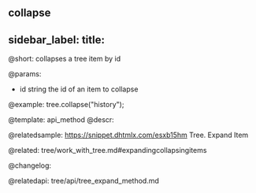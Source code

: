 collapse
---
sidebar_label: 
title: 
---          

@short: collapses a tree item by id


@params:
- id	string		the id of an item to collapse




@example:
tree.collapse("history");


@template: api_method
@descr:

@relatedsample: https://snippet.dhtmlx.com/esxb15hm	Tree. Expand Item

@related: tree/work_with_tree.md#expandingcollapsingitems

@changelog:

@relatedapi: tree/api/tree_expand_method.md
